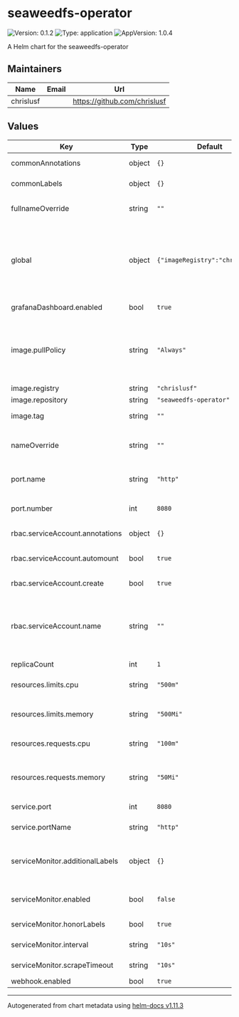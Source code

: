 # seaweedfs-operator

![Version: 0.1.2](https://img.shields.io/badge/Version-0.1.2-informational?style=flat-square) ![Type: application](https://img.shields.io/badge/Type-application-informational?style=flat-square) ![AppVersion: 1.0.4](https://img.shields.io/badge/AppVersion-1.0.4-informational?style=flat-square)

A Helm chart for the seaweedfs-operator

## Maintainers

| Name | Email | Url |
| ---- | ------ | --- |
| chrislusf |  | <https://github.com/chrislusf> |

## Values

| Key                             | Type   | Default                         | Description                                                                                                                                                                                                          |
|---------------------------------|--------|---------------------------------|----------------------------------------------------------------------------------------------------------------------------------------------------------------------------------------------------------------------|
| commonAnnotations               | object | `{}`                            | Annotations for all the deployed objects                                                                                                                                                                             |
| commonLabels                    | object | `{}`                            | Labels for all the deployed objects                                                                                                                                                                                  |
| fullnameOverride                | string | `""`                            | String to fully override common.names.fullname template                                                                                                                                                              |
| global                          | object | `{"imageRegistry":"chrislusf"}` | Global Docker image parameters Please, note that this will override the image parameters, including dependencies, configured to use the global value Current available global Docker image parameters: imageRegistry |
| grafanaDashboard.enabled        | bool   | `true`                          | Enable or disable Grafana Dashboard configmap                                                                                                                                                                        |
| image.pullPolicy                | string | `"Always"`                      | Specify a imagePullPolicy # Defaults to 'Always' if image tag is 'latest', else set to 'IfNotPresent' # ref: http://kubernetes.io/docs/user-guide/images/#pre-pulling-images                                         |
| image.registry                  | string | `"chrislusf"`                   |                                                                                                                                                                                                                      |
| image.repository                | string | `"seaweedfs-operator"`          |                                                                                                                                                                                                                      |
| image.tag                       | string | `""`                            | tag of image to use. Defaults to appVersion in Chart.yaml                                                                                                                                                            |
| nameOverride                    | string | `""`                            | String to partially override common.names.fullname template (will maintain the release name)                                                                                                                         |
| port.name                       | string | `"http"`                        | name of the container port to use for the Kubernete service and ingress                                                                                                                                              |
| port.number                     | int    | `8080`                          | container port number to use for the Kubernete service and ingress                                                                                                                                                   |
| rbac.serviceAccount.annotations | object | `{}`                            | Annotations to add to the service account                                                                                                                                                                            |
| rbac.serviceAccount.automount   | bool   | `true`                          | Automount service account token for the server service account                                                                                                                                                       |
| rbac.serviceAccount.create      | bool   | `true`                          | Specifies whether a service account should be created                                                                                                                                                                |
| rbac.serviceAccount.name        | string | `""`                            | The name of the service account to use. If not set and create is true, a name is generated using the fullname template. If set to "default", no ServiceAccount will be created and the default one will be used |
| replicaCount                    | int    | `1`                             | Set number of pod replicas                                                                                                                                                                                           |
| resources.limits.cpu            | string | `"500m"`                        | seaweedfs-operator containers' cpu limit (maximum allowes CPU)                                                                                                                                                       |
| resources.limits.memory         | string | `"500Mi"`                       | seaweedfs-operator containers' memory limit (maximum allowes memory)                                                                                                                                                 |
| resources.requests.cpu          | string | `"100m"`                        | seaweedfs-operator containers' cpu request (how much is requested by default)                                                                                                                                        |
| resources.requests.memory       | string | `"50Mi"`                        | seaweedfs-operator containers' memory request (how much is requested by default)                                                                                                                                     |
| service.port                    | int    | `8080`                          | port to use for Kubernetes service                                                                                                                                                                                   |
| service.portName                | string | `"http"`                        | name of the port to use for Kubernetes service                                                                                                                                                                       |
| serviceMonitor.additionalLabels | object | `{}`                            | Used to pass Labels that are used by the Prometheus installed in your cluster to select Service Monitors to work with                                                                                                |
| serviceMonitor.enabled          | bool   | `false`                         | Enable or disable ServiceMonitor for prometheus metrics                                                                                                                                                              |
| serviceMonitor.honorLabels      | bool   | `true`                          | Specify honorLabels parameter to add the scrape endpoint                                                                                                                                                             |
| serviceMonitor.interval         | string | `"10s"`                         | Specify the interval at which metrics should be scraped                                                                                                                                                              |
| serviceMonitor.scrapeTimeout    | string | `"10s"`                         | Specify the timeout after which the scrape is ended                                                                                                                                                                  |
| webhook.enabled                 | bool   | `true`                          | Enable or disable webhooks                                                                                                                                                                                           |

----------------------------------------------
Autogenerated from chart metadata using [helm-docs v1.11.3](https://github.com/norwoodj/helm-docs/releases/v1.11.3)
